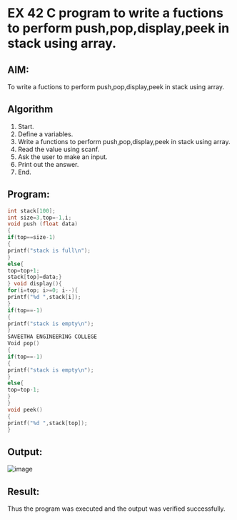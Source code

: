 # EX 42 C program to write a fuctions to perform push,pop,display,peek in stack using array.
## AIM:
To write a fuctions to perform push,pop,display,peek in stack using array.

## Algorithm
1. Start.
2. Define a variables.
3. Write a functions to perform push,pop,display,peek in stack using array.
4. Read the value using scanf.
5. Ask the user to make an input.
6. Print out the answer.
7. End.

## Program:
```c
int stack[100];
int size=3,top=-1,i; 
void push (float data)
{
if(top==size-1)
{
printf("stack is full\n");
}
else{ 
top=top+1;
stack[top]=data;}
} void display(){
for(i=top; i>=0; i--){
printf("%d ",stack[i]);
}
if(top==-1)
{
printf("stack is empty\n");
}
SAVEETHA ENGINEERING COLLEGE
Void pop()
{
if(top==-1)
{
printf("stack is empty\n");
}
else{
top=top-1;
}
}
void peek()
{
printf("%d ",stack[top]);
}
```

## Output:

![image](https://github.com/user-attachments/assets/ff5cd9ad-46df-4b77-9bc0-0bc989436dea)


## Result:
Thus the program was executed and the output was verified successfully.
